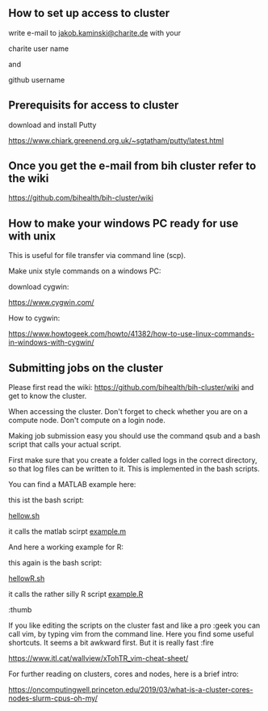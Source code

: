 ## How to set up access to cluster 

write e-mail to jakob.kaminski@charite.de with your 

charite user name 

and 

github username

## Prerequisits for access to cluster

download and install Putty

https://www.chiark.greenend.org.uk/~sgtatham/putty/latest.html


## Once you get the e-mail from bih cluster refer to the wiki

https://github.com/bihealth/bih-cluster/wiki


## How to make your windows PC ready for use with unix 

This is useful for file transfer via command line (scp).

Make unix style commands on a windows PC:

download cygwin:

https://www.cygwin.com/


How to cygwin:

https://www.howtogeek.com/howto/41382/how-to-use-linux-commands-in-windows-with-cygwin/


## Submitting jobs on the cluster

Please first read the wiki: https://github.com/bihealth/bih-cluster/wiki and get to know the cluster. 

When accessing the cluster. Don't forget to check whether you are on a compute node. Don't compute on a login node.

Making job submission easy you should use the command qsub and a bash script that calls your actual script.

First make sure that you create a folder called logs in the correct directory, so that log files can be written to it. This is implemented in the bash scripts.

You can find a MATLAB example here:  

this ist the bash script:

[hellow.sh](hellow.sh)

it calls the matlab scirpt [example.m](example.m)

And here a working example for R:

this again is the bash script:

[hellowR.sh](hellowR.sh)

it calls the rather silly R script [example.R](example.R)

:thumb

If you like editing the scripts on the cluster fast and like a pro :geek you can call vim, by typing vim from the command line. Here you find some useful shortcuts. It seems a bit awkward first. But it is really fast :fire

https://www.itl.cat/wallview/xTohTR_vim-cheat-sheet/


For further reading on clusters, cores and nodes, here is a brief intro:

https://oncomputingwell.princeton.edu/2019/03/what-is-a-cluster-cores-nodes-slurm-cpus-oh-my/
